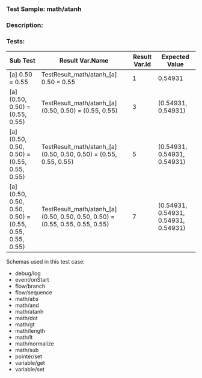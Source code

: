 ### **Test Sample:** math/atanh
### **Description:** 

### Tests:
| Sub Test | Result Var.Name | Result Var.Id | Expected Value
| ----------- | ----------- | ----------- |----------- |
| [a] 0.50 = 0.55 | TestResult_math/atanh_[a] 0.50 = 0.55 | 1 | 0.54931
| [a] (0.50, 0.50) = (0.55, 0.55) | TestResult_math/atanh_[a] (0.50, 0.50) = (0.55, 0.55) | 3 | (0.54931, 0.54931)
| [a] (0.50, 0.50, 0.50) = (0.55, 0.55, 0.55) | TestResult_math/atanh_[a] (0.50, 0.50, 0.50) = (0.55, 0.55, 0.55) | 5 | (0.54931, 0.54931, 0.54931)
| [a] (0.50, 0.50, 0.50, 0.50) = (0.55, 0.55, 0.55, 0.55) | TestResult_math/atanh_[a] (0.50, 0.50, 0.50, 0.50) = (0.55, 0.55, 0.55, 0.55) | 7 | (0.54931, 0.54931, 0.54931, 0.54931)

Schemas used in this test case:
- debug/log
- event/onStart
- flow/branch
- flow/sequence
- math/abs
- math/and
- math/atanh
- math/dot
- math/gt
- math/length
- math/lt
- math/normalize
- math/sub
- pointer/set
- variable/get
- variable/set
